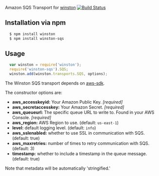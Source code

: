 Amazon SQS Transport for [winston][0] [![Build Status](https://api.travis-ci.org/agad/winston-sqs.png)](http://travis-ci.org/agad/winston-sqs)
## Installation via npm

``` sh
  $ npm install winston
  $ npm install winston-sqs
```
## Usage
``` js
  var winston = require('winston');
  require('winston-sqs').SQS;
  winston.add(winston.transports.SQS, options);
```

The Winston SQS transport depends on [aws-sdk](https://github.com/aws/aws-sdk-js).

The constructor options are:

* __aws_accesskeyid:__ Your Amazon Public Key. *[required]*
* __aws_secretaccesskey:__ Your Amazon Secret. *[required]*
* __aws_queueurl:__ The specific queue URL to write to.  Found in your AWS Console. *[required]*
* __aws_region:__ AWS Region to use. (default: `us-east-1`)
* __level:__ default logging level. (default: `info`)
* __aws_sslenabled:__ whether to use SSL in communication with SQS. (default: true)
* __aws_maxretries:__ number of times to retry communication with SQS. (default: 3)
* __timestamp:__ whether to include a timestamp in the queue message. (default: true)

Note that metadata will be automatically 'stringified.'

[0]: https://github.com/flatiron/winston

